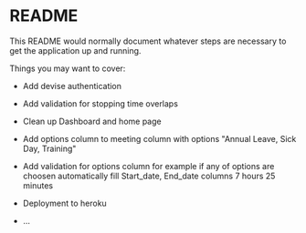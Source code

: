 # README

This README would normally document whatever steps are necessary to get the
application up and running.

Things you may want to cover:

* Add devise authentication

* Add validation for stopping time overlaps

* Clean up Dashboard and home page 

* Add options column to meeting column with options "Annual Leave, Sick Day, Training"

* Add validation for options column for example if any of options are choosen automatically fill Start_date, End_date columns 7 hours 25 minutes

* Deployment to heroku 

* ...
